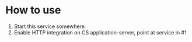 # How to use

1. Start this service somewhere.
2. Enable HTTP integration on CS application-server, point at service in #1

